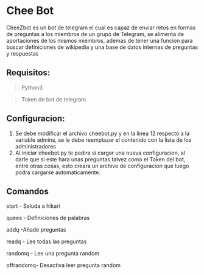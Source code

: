 # Chee Bot

CheeZbot es un bot de telegram el cual es capaz de enviar retos en formas de preguntas a los miembros de un grupo de Telegram, se alimenta de aportaciones de los mismos miembros, ademas de tener una funcion para buscar definiciones de wikipedia y una base de datos internas de preguntas y respuestas


## Requisitos:

>Python3 

>Token de bot de telegram

## Configuracion:

1. Se debe modificar el archivo cheebot.py y en la linea 12 respecto a la variable admins, se le debe reemplazar el contenido con la lista de los administradores
2. Al iniciar cheebot.py te pedira si cargar una nueva configuracion, al darle que si este hara unas preguntas talvez como el Token del bot, entre otras cosas, esto creara un archivo de configuracion que luego podra cargarse automaticamente.


## Comandos

start - Saluda a hikari

quees - Definiciones de palabras

addq -Añade preguntas

readq - Lee todas las preguntas

randomq - Lee una pregunta random

offrandomq- Desactiva leer pregunta random


